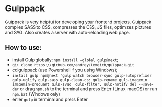 # Gulppack

Gulppack is very helpful for developing your frontend projects. Gulppack compiles SASS to CSS, compresses the CSS, JS files,
optimizes pictures and SVG. Also creates a server with auto-reloading web page.

## How to use:
* install Gulp globally: ```npm install —global gulp@next```;
* ```git clone https://github.com/andreyalexeich/gulppack.git```
* cd gulppack (use Powershell if you using Windows);
* ```install gulp npm@next 'gulp-watch browser-sync gulp-autoprefixer gulp-uglify gulp-sass gulp-clean-css gulp-rename gulp-imagemin imagemin-pngquant gulp-svgo' gulp-filter, gulp-notify del --save-dev``` or drag ```npm.sh``` to the terminal and press Enter (Linux, macOS) or run ```npm.bat``` (Windows only)
* enter ```gulp``` in terminal and press Enter
